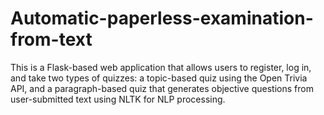 # Automatic-paperless-examination-from-text
This is a Flask-based web application that allows users to register, log in, and take two types of quizzes: a topic-based quiz using the Open Trivia API, and a paragraph-based quiz that generates objective questions from user-submitted text using NLTK for NLP processing. 
